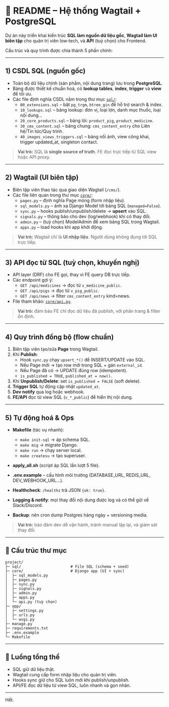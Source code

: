 
# 📘 README – Hệ thống Wagtail + PostgreSQL

Dự án này triển khai kiến trúc **SQL làm nguồn dữ liệu gốc**, **Wagtail làm UI biên tập** cho quản trị viên low‑tech, và **API** (tuỳ chọn) cho Frontend.

Cấu trúc và quy trình được chia thành 5 phần chính:

---

## 1) CSDL SQL (nguồn gốc)

- Toàn bộ dữ liệu chính (sản phẩm, nội dung trang) lưu trong **PostgreSQL**.  
- Bảng được thiết kế chuẩn hoá, có **lookup tables**, **index**, **trigger** và **view** để tối ưu.  
- Các file định nghĩa CSDL nằm trong thư mục [`sql/`](./sql):  
  - `00_extensions.sql` – bật `pg_trgm`, `btree_gin` để hỗ trợ search & index.  
  - `10_lookups.sql` – bảng lookup: đơn vị, loại lợn, danh mục thuốc, loại nội dung…  
  - `20_core_products.sql` – bảng lõi: `product_pig`, `product_medicine`.  
  - `30_cms_content.sql` – bảng chung: `cms_content_entry` cho Liên hệ/Tin tức/Quy trình.  
  - `40_images_views_triggers.sql` – bảng nối ảnh, view công khai, trigger updated_at, singleton contact.  

> **Vai trò:** SQL là **single source of truth**. FE đọc trực tiếp từ SQL view hoặc API proxy.

---

## 2) Wagtail (UI biên tập)

- Biên tập viên thao tác qua giao diện Wagtail (`/cms/`).  
- Các file liên quan trong thư mục [`core/`](./core):  
  - `pages.py` – định nghĩa Page mỏng (form nhập liệu).  
  - `sql_models.py` – ánh xạ Django Model tới bảng SQL (`managed=False`).  
  - `sync.py` – hooks publish/unpublish/delete → **upsert** vào SQL.  
  - `signals.py` – thông báo cho dev (log/webhook) khi có thay đổi.  
  - `admin.py` – (tuỳ chọn) ModelAdmin để xem bảng SQL trong Wagtail.  
  - `apps.py` – load hooks khi app khởi động.  

> **Vai trò:** Wagtail chỉ là **UI nhập liệu**. Người dùng không đụng tới SQL trực tiếp.

---

## 3) API đọc từ SQL (tuỳ chọn, khuyến nghị)

- API layer (DRF) cho FE gọi, thay vì FE query DB trực tiếp.  
- Các endpoint gợi ý:  
  - `GET /api/medicines` → đọc từ `v_medicine_public`.  
  - `GET /api/pigs` → đọc từ `v_pig_public`.  
  - `GET /api/news` → filter `cms_content_entry` kind=news.  
- File tham khảo: [`core/api.py`](./core/api.py).  

> **Vai trò:** đảm bảo FE chỉ đọc dữ liệu đã publish, với phân trang & filter ổn định.

---

## 4) Quy trình đồng bộ (flow chuẩn)

1. Biên tập viên tạo/sửa **Page** trong Wagtail.  
2. Khi **Publish**:  
   - Hook `sync.py` chạy `upsert_*()` để INSERT/UPDATE vào SQL.  
   - Nếu Page mới → tạo row mới trong SQL + gán `external_id`.  
   - Nếu Page đã có → UPDATE đúng row (idempotent).  
   - `is_published = TRUE`, `published_at = now()`.  
3. Khi **Unpublish/Delete**: set `is_published = FALSE` (soft delete).  
4. **Trigger SQL** tự động cập nhật `updated_at`.  
5. **Dev notify** qua log hoặc webhook.  
6. **FE/API** đọc từ view SQL (`v_*_public`) để hiển thị nội dung.

---

## 5) Tự động hoá & Ops

- **Makefile** (tác vụ nhanh):  
  - `make init-sql` → áp schema SQL.  
  - `make mig` → migrate Django.  
  - `make run` → chạy server local.  
  - `make createsu` → tạo superuser.  

- **apply_all.sh** (script áp SQL lần lượt 5 file).  
- **.env.example** – cấu hình môi trường (DATABASE_URL, REDIS_URL, DEV_WEBHOOK_URL…).  
- **Healthcheck**: `/healthz` trả JSON `{ok: true}`.  
- **Logging & notify**: mọi thay đổi nội dung được log và có thể gửi về Slack/Discord.  
- **Backup**: nên cron dump Postgres hàng ngày + versioning media.  

> **Vai trò:** bảo đảm dev dễ vận hành, tránh manual lặp lại, và giám sát thay đổi.

---

## 📂 Cấu trúc thư mục

```
project/
├─ sql/                      # File SQL (schema + seed)
├─ core/                     # Django app (UI + sync)
│  ├─ sql_models.py
│  ├─ pages.py
│  ├─ sync.py
│  ├─ signals.py
│  ├─ admin.py
│  ├─ apps.py
│  └─ api.py (tuỳ chọn)
├─ app/
│  ├─ settings.py
│  ├─ urls.py
│  └─ wsgi.py
├─ manage.py
├─ requirements.txt
├─ .env.example
└─ Makefile
```

---

## 🚀 Luồng tổng thể

- SQL giữ dữ liệu thật.  
- Wagtail cung cấp form nhập liệu cho quản trị viên.  
- Hooks sync giữ cho SQL luôn mới khi publish/unpublish.  
- API/FE đọc dữ liệu từ view SQL, luôn nhanh và gọn nhãn.  

---

Hết.
